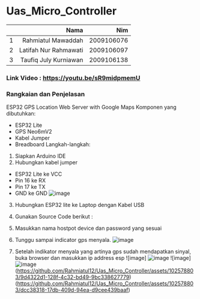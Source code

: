 # Uas_Micro_Controller
|  |  **Nama** |**Nim** |
| ----------: | ----------: | ----------: | 
|1	|Rahmiatul Mawaddah	|2009106076
|2	|Latifah Nur Rahmawati	|2009106097
|3	|Taufiq July Kurniawan	|2009106138
### Link Video : https://youtu.be/sR9midpmemU
### Rangkaian dan Penjelasan
ESP32 GPS Location Web Server with Google Maps
Komponen yang dibutuhkan:
-	ESP32 Lite
-	GPS Neo6mV2
-	Kabel Jumper
-	Breadboard
Langkah-langkah:
1.	Siapkan Arduino IDE
2.	Hubungkan kabel jumper
-	ESP32 Lite ke VCC
-	Pin 16 ke RX
-	Pin 17 ke TX
-	GND ke GND
 ![image](https://github.com/Rahmiatul12/Uas_Micro_Controller/assets/102578803/38f00bc3-c549-446d-8a08-9cdf9b5cf172)

3.	Hubungkan ESP32 lite ke Laptop dengan Kabel USB
4.	Gunakan Source Code berikut : 
5.	Masukkan nama hostpot device dan password yang sesuai
6.	Tunggu sampai indicator gps menyala.
   ![image](https://github.com/Rahmiatul12/Uas_Micro_Controller/assets/102578803/f108fc2a-5aca-4dac-a8f0-f51bda5f100a)

7.	Setelah indikator menyala yang artinya gps sudah mendapatkan sinyal, buka browser dan masukkan ip address esp
   ![image]
![image](https://github.com/Rahmiatul12/Uas_Micro_Controller/assets/102578803/ec2fabd2-8084-4c06-a616-6c040e098217)
  	![image]
![image](https://github.com/Rahmiatul12/Uas_Micro_Controller/assets/102578803/6c3a379d-017b-434a-b946-bbe06f2187d9)
  	(https://github.com/Rahmiatul12/Uas_Micro_Controller/assets/102578803/9d4322d1-128f-4c32-bd49-9bc338627779)
(https://github.com/Rahmiatul12/Uas_Micro_Controller/assets/102578803/dcc38318-17db-409d-94ea-d9cee439baaf)

